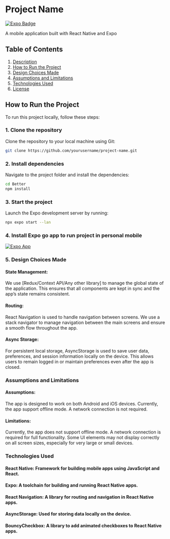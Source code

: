 # Project Name

[![Expo Badge](https://img.shields.io/badge/Expo-%20%3E%3D%20v40.0-blue)](https://expo.dev)

A mobile application built with React Native and Expo

## Table of Contents
1. [Description](#description)
2. [How to Run the Project](#how-to-run-the-project)
3. [Design Choices Made](#design-choices-made)
4. [Assumptions and Limitations](#assumptions-and-limitations)
5. [Technologies Used](#technologies-used)
6. [License](#license)


## How to Run the Project

To run this project locally, follow these steps:

### 1. Clone the repository  
Clone the repository to your local machine using Git:
```bash
git clone https://github.com/yourusername/project-name.git
```

### 2. Install dependencies
Navigate to the project folder and install the dependencies:
```bash
cd Better
npm install
```

### 3. Start the project
Launch the Expo development server by running:
```bash
npx expo start --lan
```
### 4. Install Expo go app to run project in personal mobile 
[![Expo App]([https://img.shields.io/badge/Expo-%20%3E%3D%20v40.0-blue)](https://expo.dev](https://g.co/kgs/f3JqV2u))

### 5. Design Choices Made
#### State Management:
We use [Redux/Context API/Any other library] to manage the global state of the application. This ensures that all components are kept in sync and the app’s state remains consistent.

#### Routing:
React Navigation is used to handle navigation between screens. We use a stack navigator to manage navigation between the main screens and ensure a smooth flow throughout the app.

#### Async Storage:
For persistent local storage, AsyncStorage is used to save user data, preferences, and session information locally on the device. This allows users to remain logged in or maintain preferences even after the app is closed.


### Assumptions and Limitations

#### Assumptions:
The app is designed to work on both Android and iOS devices.
Currently, the app support offline mode. A network connection is not required.

#### Limitations:
Currently, the app does not support offline mode. A network connection is required for full functionality.
Some UI elements may not display correctly on all screen sizes, especially for very large or small devices.


### Technologies Used

#### React Native: Framework for building mobile apps using JavaScript and React.
#### Expo: A toolchain for building and running React Native apps.
#### React Navigation: A library for routing and navigation in React Native apps.
#### AsyncStorage: Used for storing data locally on the device.
#### BouncyCheckbox: A library to add animated checkboxes to React Native apps.
